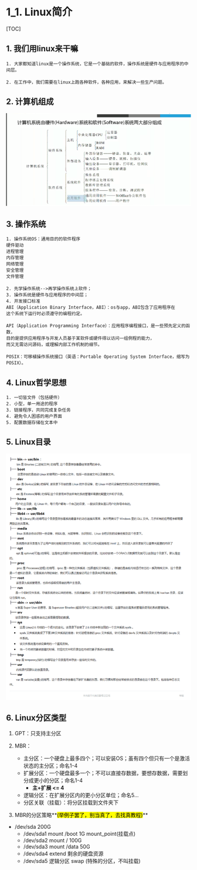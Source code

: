 # 1_1. Linux简介

[TOC]

## 1. 我们用linux来干嘛

```
1. 大家都知道linux是一个操作系统，它是一个基础的软件，操作系统是硬件与应用程序的中间层。

2. 在工作中，我们需要在linux上跑各种软件，各种应用，来解决一些生产问题。

```

## 2. 计算机组成
![](../res/oneStopLearn/计算机系统.png)

## 3. 操作系统

```
1. 操作系统OS：通用目的的软件程序
硬件驱动
进程管理
内存管理
网络管理
安全管理
文件管理

2. 先学操作系统-->再学操作系统上软件；
3. 操作系统是硬件与应用程序的中间层；
4. 开发接口标准
ABI（Application Binary Interface，ABI）：os与app，ABI包含了应用程序在
这个系统下运行时必须遵守的编程约定。

API（Application Programming Interface）：应用程序编程接口，是一些预先定义的函数，
目的是提供应用程序与开发人员基于某软件或硬件得以访问一组例程的能力，
而又无需访问源码，或理解内部工作机制的细节。

POSIX：可移植操作系统接口（英语：Portable Operating System Interface，缩写为POSIX）。

```

## 4. Linux哲学思想

```
1. 一切皆文件（包括硬件）
2. 小型，单一用途的程序
3. 链接程序，共同完成复杂任务
4. 避免令人困惑的用户界面
5. 配置数据存储在文本中
```

## 5. Linux目录
![](../res/oneStopLearn/linux目录.png)    

## 6. Linux分区类型
1. GPT：只支持主分区
2. MBR：
    - 主分区：一个硬盘上最多四个；可以安装OS；虽有四个但只有一个是激活状态的主分区；命名1-4
    - 扩展分区：一个硬盘最多一个；不可以直接存数据，要想存数据，需要划分成更小的分区；命名1-4
        - **主+扩展 <= 4**
    - 逻辑分区：在扩展分区内的更小分区单位；命名5...
    - 分区关联（挂载）：将分区挂载到文件夹下
    
3. MBR的分区策略**<mark>(举例子罢了，别当真了，去找真教程)</mark>**
- /dev/sda 200G
    - /dev/sda1 mount /boot 1G mount_point(挂载点)
    - /dev/sda2 mount /          100G
    - /dev/sda3 mount /data   50G
    - /dev/sda4            extend 剩余的硬盘资源
    - /dev/sda5     逻辑分区      swap (特殊的分区，不叫挂载) 
    



